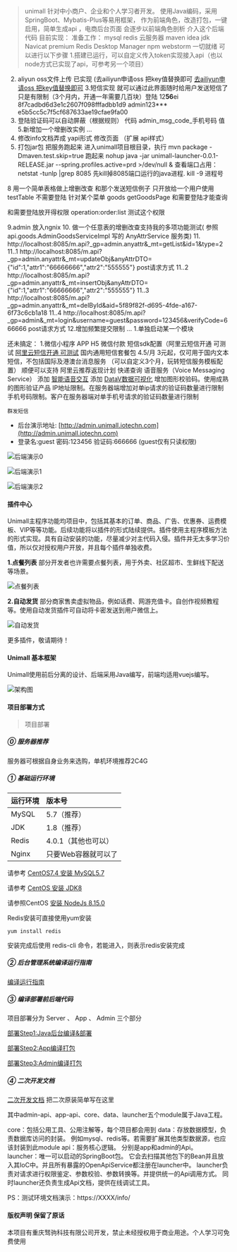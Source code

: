 > unimall 针对中小商户、企业和个人学习者开发。
使用Java编码，采用SpringBoot、Mybatis-Plus等易用框架，
作为前端角色，改造打包，一键启用，简单生成api ，电商后台页面
会逐步以前端角色剖析 介入这个后端代码
目前实现：
准备工作： mysql redis  云服务器 maven idea jdk  Navicat premium Redis Desktop Manager
npm webstorm 一切就绪 可以进行以下步骤
1.搭建已运行，可以自定义传入token实现接入api（也以node方式已实现了api，可参考另一个项目）
2. aliyun oss文件上传 已实现 (去ailiyun申请oss 把key值替换即可
[去ailiyun申请oss 把key值替换即可](https://www.aliyun.com/product/oss?spm=5176.12825654.1kquk9v2l.2.e9392c4alUqqON&aly_as=6JY_cFKf&userCode=278cm52d) 
3.短信实现 就可以通过此界面随时给用户发送短信了只是有限制（3个月内，开通一年需要几百块）登陆 12**56**ei
8f7cadbd6d3e1c2607f098fffadbb1d9    admin123***   e5b5cc5c7f5cf687633ae19cfae9fa00
4. 登陆验证码可以自动屏蔽（根据规则） 代码 admin_msg_code_手机号码 值
5.新增加一个增删改实例
...
6. 修改info文档弄成 yapi形式  修改页面  （扩展 api样式） 
7. 打包jar包 把服务跑起来
进入unimall项目根目录，执行
mvn package -Dmaven.test.skip=true
跑起来 nohup java -jar unimall-launcher-0.0.1-RELEASE.jar --spring.profiles.active=prd >/dev/null &
查看端口占用：  netstat -tunlp |grep 8085
先kill掉8085端口运行的java进程.  kill -9 进程号

8 用一个简单表格做上增删改查  和那个发送短信例子 只开放给一个用户使用 testTable
不需要登陆  针对某个菜单 goods getGoodsPage 
和需要登陆才能查询

和需要登陆放开得权限   operation:order:list  测试这个权限

9.admin 放入ngnix
10. 做一个任意表的增删改查支持我的多项功能测试( 参照 api.goods.AdminGoodsServiceImpl 写的 AnyAttrService 服务类)
11. http://localhost:8085/m.api?_gp=admin.anyattr&_mt=getList&id=1&type=2
11..1 http://localhost:8085/m.api?_gp=admin.anyattr&_mt=updateObj&anyAttrDTO={"id":1,"attr1":"66666666","attr2":"555555"} post请求方式
11..2 http://localhost:8085/m.api?_gp=admin.anyattr&_mt=insertObj&anyAttrDTO={"id":1,"attr1":"66666666","attr2":"555555"}
11..3 http://localhost:8085/m.api?_gp=admin.anyattr&_mt=delById&aid=5f89f82f-d695-4fde-a167-6f73c6cb1a18
11..4 http://localhost:8085/m.api?_gp=admin&_mt=login&username=guest&password=123456&verifyCode=666666 post请求方式
12.增加频繁提交限制
...
1.单独启动某一个模块

还未搞定：
1.微信小程序 APP H5  微信付款
    短信sdk配置（阿里云短信开通 可测试
      [阿里云短信开通 可测试](https://www.aliyun.com/product/sms?spm=5176.12825654.1kquk9v2l.1.e9392c4a3JE2uq&aly_as=MQVh4Aoe&userCode=278cm52d)
     国内通用短信套餐包 4.5/月  3元起，仅可用于国内文本短信，不包括国际及港澳台消息服务
     （可以自定义3个月，玩转短信服务模板配置）
     顺便可以支持 阿里云推荐返现计划
     快递查询
     语音服务（Voice Messaging Service）
     添加 [智能语音交互](https://ai.aliyun.com/nls?spm=5176.13203013.j64pehhhs.81.2e4331f9DnYDBU&aly_as=02h9bY-Z)
     添加 [DataV数据可视化](https://data.aliyun.com/visual/datav?spm=5176.13203013.j64pehhhs.77.2e4331f9DnYDBU&aly_as=F56_QD6v)
    增加图形校验码。使用成熟的图形验证产品
    IP地址限制。在服务器端增加对单ip请求的验证码数量进行限制
    手机号码限制。客户在服务器端对单手机号请求的验证码数量进行限制

    群发短信



- 后台演示地址: [http://admin.unimall.iotechn.com](http://admin.unimall.iotechn.com)
- 登录名:guest   密码:123456   验证码:666666 (guest仅有只读权限)

![后端演示0](snapshoot/backend0.png)

![后端演示1](snapshoot/backend1.png)

![后端演示2](snapshoot/backend2.png)


#### 插件中心

Unimall主程序功能均项目中，包括其基本的订单、商品、广告、优惠券、运费模板、VIP等等功能。后续功能将以插件的形式陆续提供。插件使用主程序模板方法的形式实现。具有自动安装的功能，尽量减少对主代码入侵。插件并无太多学习价值，所以仅对授权用户开放，并且每个插件单独收费。

**1.点餐列表**   部分开发者也许需要点餐列表，用于外卖、社区超市、生鲜线下配送等场景。

![点餐列表](snapshoot/plugin-menulist.jpg)

**2.自动发货**  部分商家售卖虚拟物品，例如话费、网游充值卡。自创作视频教程等。使用自动发货插件可自动将卡密发送到用户微信上。

![自动发货](snapshoot/plugin-autoship.jpg)

更多插件，敬请期待！

#### Unimall 基本框架

Unimall使用前后分离的设计、后端采用Java编写，前端均适用vuejs编写。

![架构图](snapshoot/framework.png)

#### 项目部署方式

>项目部署

##### ⓪ 服务器推荐
服务器可根据自身业务来选购，单机环境推荐2C4G

##### ① 基础运行环境

| 运行环境 | 版本号 |
|:--------|:--------|
|  MySQL   |  5.7（推荐）   |
|  JDK   |  1.8（推荐）   |
|  Redis   |  4.0.1（其他也可以）   |
|  Nginx  |  只要Web容器就可以了  |

请参考 [CentOS7.4 安装 MySQL5.7](https://github.com/iotechn/document-basic/blob/master/CentOS7.4_Install_MySQL5.7.md)

请参考 [CentOS 安装 JDK8](https://github.com/iotechn/document-basic/blob/master/CentOS_Install_JDK8.md)

请参照CentOS [安装 NodeJs 8.15.0](https://github.com/iotechn/document-basic/blob/master/CentOS_Install_NodeJS_8.15.0.md)

Redis安装可直接使用yum安装 
	
	yum install redis

安装完成后使用 redis-cli 命令，若能进入，则表示redis安装完成

##### ② 后台管理系统编译运行指南

[编译运行指南](doc/run.md)

##### ③ 编译部署前后端代码

项目部署分为 Server 、 App 、 Admin 三个部分

[部署Step1:Java后台编译&部署](doc/server.md)

[部署Step2:App编译打包](doc/app.md)

[部署Step3:Admin编译打包](doc/admin.md)

##### ④ 二次开发文档

[二次开发文档](doc/2develop.md)  把二次原装简单写在这里

其中admin-api、app-api、core、data、launcher五个module属于Java工程。

core：包括公用工具、公用注解等，每个项目都会用到 data：存放数据模型，负责数据库访问的封装。
例如mysql、redis等。若需要扩展其他类型数据源，也应该封装到此module api：服务核心逻辑。
分别是app和admin的Api。 launcher：唯一可以启动的SpringBoot包。
它会去扫描其他包下的Bean并且放入其IoC中。并且所有暴露的OpenApiService都注册在launcher中。
launcher负责对请求进行权限鉴定、参数校验、参数转换等。并提供统一的Api调用方式。
同时launcher还负责生成Api文档，提供在线调试工具。

PS：测试环境文档演示：https://XXXX/info/


#### 版权声明  保留了原话

本项目有重庆驽驹科技有限公司开发，禁止未经授权用于商业用途。个人学习可免费使用